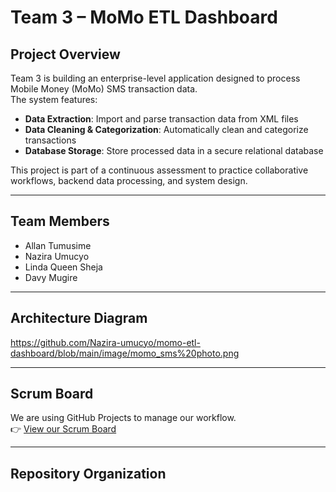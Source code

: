 # Team 3 – MoMo ETL Dashboard

## Project Overview
Team 3 is building an enterprise-level application designed to process Mobile Money (MoMo) SMS transaction data.  
The system features:

- **Data Extraction**: Import and parse transaction data from XML files  
- **Data Cleaning & Categorization**: Automatically clean and categorize transactions  
- **Database Storage**: Store processed data in a secure relational database  

This project is part of a continuous assessment to practice collaborative workflows, backend data processing, and system design.

---

## Team Members
- Allan Tumusime  
- Nazira Umucyo  
- Linda Queen Sheja  
- Davy Mugire  

---

## Architecture Diagram
https://github.com/Nazira-umucyo/momo-etl-dashboard/blob/main/image/momo_sms%20photo.png

---

## Scrum Board
We are using GitHub Projects to manage our workflow.  
👉 [View our Scrum Board](https://github.com/users/Nazira-umucyo/projects/1/views/1)

---

## Repository Organization
